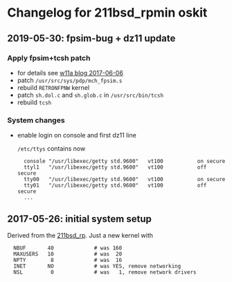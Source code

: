 # Changelog for 211bsd_rpmin oskit

## 2019-05-30: fpsim-bug + dz11 update

### Apply fpsim+tcsh patch
- for details see [w11a blog 2017-06-06](https://wfjm.github.io/blogs/211bsd/2017-06-06-kernel-panic-here-doc-tcsh.html)
- patch `/usr/src/sys/pdp/mch_fpsim.s`
- rebuild `RETRONFPNW` kernel
- patch `sh.dol.c` and `sh.glob.c` in `/usr/src/bin/tcsh`
- rebuild `tcsh`

### System changes
- enable login on console and first dz11 line

  `/etc/ttys` contains now
  ```
    console "/usr/libexec/getty std.9600"   vt100           on secure
    ttyl1   "/usr/libexec/getty std.9600"   vt100           off secure
    tty00   "/usr/libexec/getty std.9600"   vt100           on secure
    tty01   "/usr/libexec/getty std.9600"   vt100           off secure
    ...
  ```

## 2017-05-26: initial system setup
Derived from the [211bsd_rp](../211bsd_rp/CHANGELOG.md). Just a new kernel with
```
  NBUF       40             # was 160
  MAXUSERS   10             # was  20
  NPTY        8             # was  16
  INET       NO             # was YES, remove networking
  NSL         0             # was   1, remove network drivers
```
